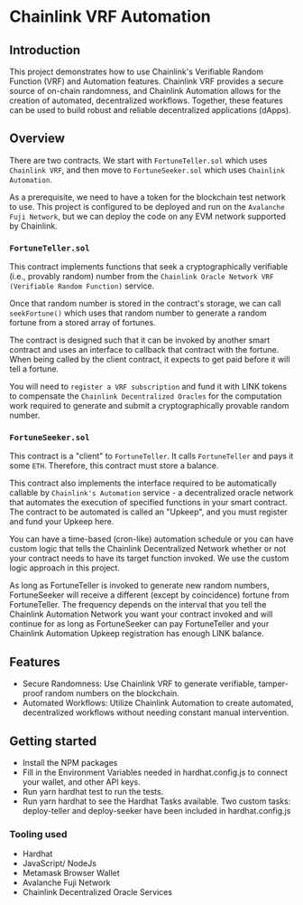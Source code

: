 # Chainlink VRF Automation

## Introduction
This project demonstrates how to use Chainlink's Verifiable Random Function (VRF) and Automation features. Chainlink VRF provides a secure source of on-chain randomness, and Chainlink Automation allows for the creation of automated, decentralized workflows. Together, these features can be used to build robust and reliable decentralized applications (dApps).

## Overview
There are two contracts. We start with `FortuneTeller.sol` which uses `Chainlink VRF`, and then move to `FortuneSeeker.sol` which uses `Chainlink Automation`.

As a prerequisite, we need to have a token for the blockchain test network to use. This project is configured to be deployed and run on the `Avalanche Fuji Network`, but we can deploy the code on any EVM network supported by Chainlink.

### `FortuneTeller.sol`
This contract implements functions that seek a cryptographically verifiable (i.e., provably random) number from the `Chainlink Oracle Network VRF (Verifiable Random Function)` service.

Once that random number is stored in the contract's storage, we can call `seekFortune()` which uses that random number to generate a random fortune from a stored array of fortunes.

The contract is designed such that it can be invoked by another smart contract and uses an interface to callback that contract with the fortune. When being called by the client contract, it expects to get paid before it will tell a fortune.

You will need to `register a VRF subscription` and fund it with LINK tokens to compensate the `Chainlink Decentralized Oracles` for the computation work required to generate and submit a cryptographically provable random number.

### `FortuneSeeker.sol`
This contract is a "client" to `FortuneTeller`. It calls `FortuneTeller` and pays it some `ETH`. Therefore, this contract must store a balance.

This contract also implements the interface required to be automatically callable by `Chainlink's Automation` service - a decentralized oracle network that automates the execution of specified functions in your smart contract. The contract to be automated is called an "Upkeep", and you must register and fund your Upkeep here.

You can have a time-based (cron-like) automation schedule or you can have custom logic that tells the Chainlink Decentralized Network whether or not your contract needs to have its target function invoked. We use the custom logic approach in this project.

As long as FortuneTeller is invoked to generate new random numbers, FortuneSeeker will receive a different (except by coincidence) fortune from FortuneTeller. The frequency depends on the interval that you tell the Chainlink Automation Network you want your contract invoked and will continue for as long as FortuneSeeker can pay FortuneTeller and your Chainlink Automation Upkeep registration has enough LINK balance.

## Features
* Secure Randomness: Use Chainlink VRF to generate verifiable, tamper-proof random numbers on the blockchain.
* Automated Workflows: Utilize Chainlink Automation to create automated, decentralized workflows without needing constant manual intervention.

## Getting started
* Install the NPM packages
* Fill in the Environment Variables needed in hardhat.config.js to connect your wallet, and other API keys.
* Run yarn hardhat test to run the tests.
* Run yarn hardhat to see the Hardhat Tasks available. Two custom tasks: deploy-teller and deploy-seeker have been included in hardhat.config.js

### Tooling used
* Hardhat
* JavaScript/ NodeJs
* Metamask Browser Wallet
* Avalanche Fuji Network
* Chainlink Decentralized Oracle Services

